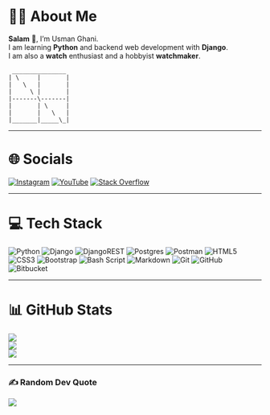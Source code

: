 # 🧔‍♂️ About Me

**Salam** 🤝, I’m Usman Ghani.<br>
I am learning **Python** and backend web development with **Django**.<br>
I am also a **watch** enthusiast and a hobbyist **watchmaker**.

```text
 _______________
| \     |       |
|   \   |       |
|     \ |       |
|-------\-------|
|       | \     |
|       |   \   |
|_______|_____\_|
```

---

# 🌐 Socials

[![Instagram](https://img.shields.io/badge/Instagram-%23E4405F.svg?logo=Instagram&logoColor=white)](https://instagram.com/usman9_11) [![YouTube](https://img.shields.io/badge/YouTube-%23FF0000.svg?logo=YouTube&logoColor=white)](https://youtube.com/@HalwaCoding-786) [![Stack Overflow](https://img.shields.io/badge/-Stackoverflow-FE7A16?logo=stack-overflow&logoColor=white)](https://stackoverflow.com/users/27099702)

---

# 💻 Tech Stack

![Python](https://img.shields.io/badge/python-3670A0?style=for-the-badge&logo=python&logoColor=ffdd54) ![Django](https://img.shields.io/badge/django-%23092E20.svg?style=for-the-badge&logo=django&logoColor=white) ![DjangoREST](https://img.shields.io/badge/DJANGO-REST-ff1709?style=for-the-badge&logo=django&logoColor=white&color=ff1709&labelColor=gray) ![Postgres](https://img.shields.io/badge/postgres-%23316192.svg?style=for-the-badge&logo=postgresql&logoColor=white) ![Postman](https://img.shields.io/badge/Postman-FF6C37?style=for-the-badge&logo=postman&logoColor=white) ![HTML5](https://img.shields.io/badge/html5-%23E34F26.svg?style=for-the-badge&logo=html5&logoColor=white) ![CSS3](https://img.shields.io/badge/css3-%231572B6.svg?style=for-the-badge&logo=css3&logoColor=white) ![Bootstrap](https://img.shields.io/badge/bootstrap-%238511FA.svg?style=for-the-badge&logo=bootstrap&logoColor=white) ![Bash Script](https://img.shields.io/badge/bash_script-%23121011.svg?style=for-the-badge&logo=gnu-bash&logoColor=white) ![Markdown](https://img.shields.io/badge/markdown-%23000000.svg?style=for-the-badge&logo=markdown&logoColor=white) ![Git](https://img.shields.io/badge/git-%23F05033.svg?style=for-the-badge&logo=git&logoColor=white) ![GitHub](https://img.shields.io/badge/github-%23121011.svg?style=for-the-badge&logo=github&logoColor=white) ![Bitbucket](https://img.shields.io/badge/bitbucket-%230047B3.svg?style=for-the-badge&logo=bitbucket&logoColor=white)

---

# 📊 GitHub Stats

![](https://github-readme-stats.vercel.app/api?username=usman-369&theme=merko&hide_border=false&include_all_commits=true&count_private=true)<br>
![](https://nirzak-streak-stats.vercel.app/?user=usman-369&theme=merko&hide_border=false)<br>
![](https://github-readme-stats.vercel.app/api/top-langs/?username=usman-369&theme=merko&hide_border=false&include_all_commits=true&count_private=true&layout=compact)

---

### ✍️ Random Dev Quote

![](https://quotes-github-readme.vercel.app/api?type=horizontal&theme=merko)

<!-- Created with GPRM (https://gprm.itsvg.in) -->

